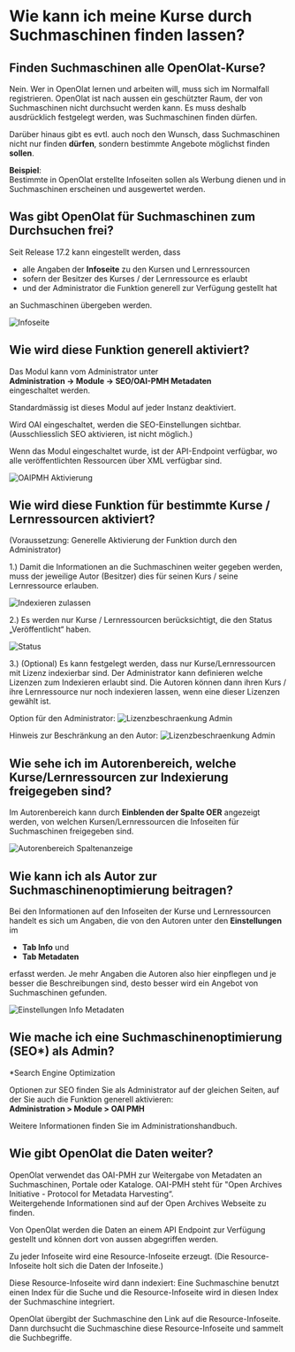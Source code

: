 # Wie kann ich meine Kurse durch Suchmaschinen finden lassen?

## Finden Suchmaschinen alle OpenOlat-Kurse?

Nein. Wer in OpenOlat lernen und arbeiten will, muss sich im Normalfall registrieren. OpenOlat ist nach aussen ein geschützter Raum, der von Suchmaschinen nicht durchsucht werden kann. Es muss deshalb ausdrücklich festgelegt werden, was Suchmaschinen finden dürfen.

Darüber hinaus gibt es evtl. auch noch den Wunsch, dass Suchmaschinen nicht nur finden <b>dürfen</b>, sondern bestimmte Angebote möglichst finden <b>sollen</b>. 

<b>Beispiel</b>: <br>Bestimmte in OpenOlat erstellte Infoseiten sollen als Werbung dienen und in Suchmaschinen erscheinen und ausgewertet werden.


## Was gibt OpenOlat für Suchmaschinen zum Durchsuchen frei?

Seit Release 17.2 kann eingestellt werden, dass

* alle Angaben der <b>Infoseite</b> zu den Kursen und Lernressourcen
* sofern der Besitzer des Kurses / der Lernressource es erlaubt
* und der Administrator die Funktion generell zur Verfügung gestellt hat 

an Suchmaschinen übergeben werden.

![Infoseite](assets/Infoseite1.png)


## Wie wird diese Funktion generell aktiviert?

Das Modul kann vom Administrator unter 
<br> <b>Administration -> Module -> SEO/OAI-PMH Metadaten</b><br>
eingeschaltet werden. 

Standardmässig ist dieses Modul auf jeder Instanz deaktiviert.

Wird OAI eingeschaltet, werden die SEO-Einstellungen sichtbar. (Ausschliesslich SEO aktivieren, ist nicht möglich.)

Wenn das Modul eingeschaltet wurde, ist der API-Endpoint verfügbar, wo alle veröffentlichten Ressourcen über XML verfügbar sind.

![OAIPMH Aktivierung](assets/OAIPMH_Aktivierung.png)


## Wie wird diese Funktion für bestimmte Kurse / Lernressourcen aktiviert?

(Voraussetzung: Generelle Aktivierung der Funktion durch den Administrator)

1.) Damit die Informationen an die Suchmaschinen weiter gegeben werden, muss der jeweilige Autor (Besitzer) dies für seinen Kurs / seine Lernressource erlauben.

![Indexieren zulassen](assets/Indexieren_zulassen.png)

2.) Es werden nur Kurse / Lernressourcen berücksichtigt, die den Status „Veröffentlicht“ haben.

![Status](assets/Status.png)

3.) (Optional) Es kann festgelegt werden, dass nur Kurse/Lernressourcen mit Lizenz indexierbar sind. Der Administrator kann definieren welche Lizenzen zum Indexieren erlaubt sind. Die Autoren können dann ihren Kurs / ihre Lernressource nur noch indexieren lassen, wenn eine dieser Lizenzen gewählt ist.

Option für den Administrator:
![Lizenzbeschraenkung Admin](assets/Lizenzbeschraenkung_Admin2.png)

Hinweis zur Beschränkung an den Autor:
![Lizenzbeschraenkung Admin](assets/Lizenzbeschraenkung_Autor.png)


## Wie sehe ich im Autorenbereich, welche Kurse/Lernressourcen zur Indexierung freigegeben sind?

Im Autorenbereich kann durch <b>Einblenden der Spalte OER</b> angezeigt werden, von welchen Kursen/Lernressourcen die Infoseiten für Suchmaschinen freigegeben sind.

![Autorenbereich Spaltenanzeige](assets/Autorenbereich_Spaltenanzeige.png)


## Wie kann ich als Autor zur Suchmaschinenoptimierung beitragen?

Bei den Informationen auf den Infoseiten der Kurse und Lernressourcen handelt es sich um Angaben, die von den Autoren unter den <b>Einstellungen</b> im 

* <b>Tab Info</b> und 
* <b>Tab Metadaten</b> <br>

erfasst werden. Je mehr Angaben die Autoren also hier einpflegen und je besser die Beschreibungen sind, desto besser wird ein Angebot von Suchmaschinen gefunden.

![Einstellungen Info Metadaten](assets/Einstellungen_Info_Metadaten.png)


## Wie mache ich eine Suchmaschinenoptimierung (SEO*) als Admin?
*Search Engine Optimization

Optionen zur SEO finden Sie als Administrator auf der gleichen Seiten, auf der Sie auch die Funktion generell aktivieren:
<br> <b>Administration > Module > OAI PMH</b><br>

Weitere Informationen finden Sie im Administrationshandbuch.


## Wie gibt OpenOlat die Daten weiter?

OpenOlat verwendet das OAI-PMH zur Weitergabe von Metadaten an Suchmaschinen, Portale oder Kataloge. OAI-PMH steht für "Open Archives Initiative - Protocol for Metadata Harvesting“.<br> Weitergehende Informationen sind auf der Open Archives Webseite zu finden.

Von OpenOlat werden die Daten an einem API Endpoint zur Verfügung gestellt und können dort von aussen abgegriffen werden.

Zu jeder Infoseite wird eine Resource-Infoseite erzeugt. (Die Resource-Infoseite holt sich die Daten der Infoseite.)

Diese Resource-Infoseite wird dann indexiert: Eine Suchmaschine benutzt einen Index für die Suche und die Resource-Infoseite wird in diesen Index der Suchmaschine integriert.

OpenOlat übergibt der Suchmaschine den Link auf die Resource-Infoseite. Dann durchsucht die Suchmaschine diese Resource-Infoseite und sammelt die Suchbegriffe.